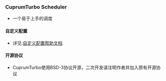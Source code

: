 ### CuprumTurbo Scheduler  
- 一个易于上手的调度  
#### 自定义配置  
- 详见:[自定义配置帮助文档](https://github.com/chenzyyzd/CuprumTurbo-Scheduler/blob/main/custom_config/readme.md)  
#### 开源协议  
- CuprumTurbo使用BSD-3协议开源，二次开发请注明作者并加入原有开源协议  
